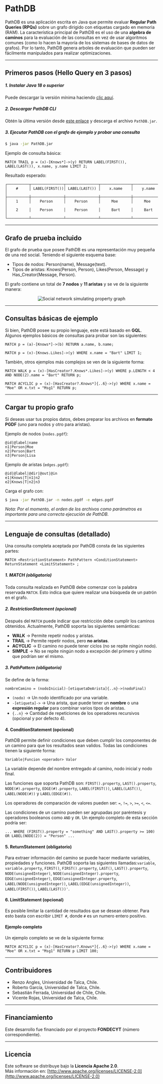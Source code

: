 # PathDB

PathDB es una aplicación escrita en Java que permite evaluar **Regular Path Queries (RPQs)** sobre un grafo dirigido con etiquetas cargado en memoria (RAM). La característica principal de PathDB es el uso de una **algebra de caminos** para la evaluación de las consultas en vez de usar algoritmos comunes (como lo hacen la mayoría de los sistemas de bases de datos de grafos). Por lo tanto, PathDB genera arboles de evaluación que pueden ser fácilmente manipulados para realizar optimizaciones.

---

## Primeros pasos (Hello Query en 3 pasos)

##### 1. Instalar Java 18 o superior
   Puede descargar la versión mínima haciendo [clic aquí](https://www.oracle.com/java/technologies/javase/jdk18-archive-downloads.html).

##### 2. Descargar PathDB CLI
   Obtén la última versión desde [este enlace](https://github.com/dbgutalca/PathDB/releases/tag/v0.2.1) y descarga el archivo `PathDB.jar`.

##### 3. Ejecutar PathDB con el grafo de ejemplo y probar una consulta

   ```bash
   $ java -jar PathDB.jar
   ```

   Ejemplo de consulta básica:

   ```
   MATCH TRAIL p = (x)-[Knows*]->(y) RETURN LABEL(FIRST()), LABEL(LAST()), x.name, y.name LIMIT 2;
   ```

   Resultado esperado:

   ```
   ┌──────────┬───────────────┬───────────────┬──────────────┬──────────────┐
   │    #     │ LABEL(FIRST())│ LABEL(LAST()) │    x.name    │    y.name    │
   ├──────────┼───────────────┼───────────────┼──────────────┼──────────────┤
   │    1     │    Person     │    Person     │     Moe      │     Moe      │
   │    2     │    Person     │    Person     │     Bart     │     Bart     │
   └──────────┴───────────────┴───────────────┴──────────────┴──────────────┘
   ```

---

## Grafo de prueba incluido

El grafo de prueba que posee PathDB es una representación muy pequeña de una red social. Teniendo el siguiente esquema base:
- Tipos de nodos: Person(name), Message(text).
- Tipos de aristas: Knows(Person, Person), Likes(Person, Message) y Has_Creator(Message, Person).

El grafo contiene un total de **7 nodos** y **11 aristas** y se ve de la siguiente manera:
<div align="center">
  <img src="readmeAssets/DefaultGraph.png" alt="Social network simulating property graph">
</div>

---

## Consultas básicas de ejemplo

Si bien, PathDB posee su propio lenguaje, este está basado en **GQL**. Algunos ejemplos básicos de consultas para probar son las siguientes:

```
MATCH p = (a)-[Knows*]->(b) RETURN a.name, b.name;

MATCH p = (x)-[Knows.Likes]->(y) WHERE x.name = "Bart" LIMIT 1;
```

También, otros ejemplos más complejos se ven de la siguiente forma:

```
MATCH WALK p = (x)-[HasCreator?.Knows*.Likes]->(y) WHERE p.LENGTH < 4 AND NODE(2).name = "Bart" RETURN p;

MATCH ACYCLIC p = (x)-[HasCreator?.Knows*]{..6}->(y) WHERE x.name = "Moe" OR x.txt = "Msg1" RETURN p;
```

---

## Cargar tu propio grafo

Si deseas usar tus propios datos, debes preparar los archivos en **formato PGDF** (uno para nodos y otro para aristas).

Ejemplo de nodos (`nodes.pgdf`):

```
@id|@label|name
n1|Person|Moe
n2|Person|Bart
n3|Person|Lisa
```

Ejemplo de aristas (`edges.pgdf`):

```
@id|@label|@dir|@out|@in
e1|Knows|T|n1|n2
e2|Knows|T|n2|n3
```

Carga el grafo con:

```bash
$ java -jar PathDB.jar -n nodes.pgdf -e edges.pgdf
```

*Nota: Por el momento, el orden de los archivos como parámetros es importante para una correcta ejecución de PathDB.*

---

## Lenguaje de consultas (detallado)

Una consulta completa aceptada por PathDB consta de las siguientes partes:

```
MATCH <RestrictionStatement> PathPattern <ConditionStatement> ReturnStatement <LimitStatement> ;
```

##### 1. MATCH (obligatorio)
Toda consulta realizada en PathDB debe comenzar con la palabra reservada `MATCH`. Esto indica que quiere realizar una búsqueda de un patrón en el grafo.

##### 2. RestrictionStatement (opcional)
Después del `MATCH` puede indicar que restricción debe cumplir los caminos obtenidos. Actualmente, PathDB soporta las siguientes semánticas:

- **WALK** → Permite repetir nodos y aristas.  
- **TRAIL** → Permite repetir nodos, pero **no aristas**.  
- **ACYCLIC** → El camino no puede tener ciclos (no se repite ningún nodo).  
- **SIMPLE** → No se repite ningún nodo a excepción del primero y ultimo que podrían ser el mismo.  

##### 3. PathPattern (obligatorio)
Se define de la forma:

```
nombreCamino = (nodoInicial)-[etiquetaDeArista]{..n}->(nodoFinal)
```

- `(nodo)` → Un nodo identificado por una variable.  
- `-[etiqueta]->` → Una arista, que puede tener un **nombre** o una **expresión regular** para combinar varios tipos de aristas.  
- `{..n}` → Cantidad de repeticiones de los operadores recursivos (opcional y por defecto 4).

#### 4. ConditionStatement (opcional)
PathDB permite definir condiciones que deben cumplir los componentes de un camino para que los resultados sean validos. Todas las condiciones tienen la siguiente forma:

```
Variable|Funcion <operador> Valor
```

La variable depende del nombre entregado al camino, nodo inicial y nodo final.

Las funciones que soporta PathDB son: `FIRST().property`, `LAST().property`, `NODE(#).property`, `EDGE(#).property`, `LABEL(FIRST())`, `LABEL(LAST())`, `LABEL(NODE(#))` y `LABEL(EDGE(#))`.

Los operadores de comparación de valores pueden ser: `=`, `!=`, `>`, `>=`, `<`, `<=`.

Las condiciones de un camino pueden ser agrupadas por paréntesis y operadores booleanos como `AND` y `OR`. Un ejemplo completo de esta sección podría ser:

```
... WHERE (FIRST().property = "something" AND LAST().property >= 100) OR LABEL(NODE(2)) = "Person" ...
```

#### 5. ReturnStatement (obligatorio)
Para extraer información del camino se puede hacer mediante variables, propiedades y funciones. PathDB soporta las siguientes llamadas:`variable`, `variable.property`, `FIRST()`, `FIRST().property`, `LAST()`, `LAST().property`, `NODE(unsignedInteger)`, `NODE(unsignedInteger).property`, `EDGE(unsignedInteger)`, `EDGE(unsignedInteger.property`, `LABEL(NODE(unsignedInteger))`, `LABEL(EDGE(unsignedInteger))`, `LABEL(FIRST())`, `LABEL(LAST())'`.

#### 6. LimitStatement (opcional)
Es posible limitar la cantidad de resultados que se desean obtener. Para esto basta con escribir `LIMIT #`, donde `#` es un numero entero positivo. 

#### Ejemplo completo
Un ejemplo completo se ve de la siguiente forma:
```
MATCH ACYCLIC p = (x)-[HasCreator?.Knows*]{..6}->(y) WHERE x.name = "Moe" OR x.txt = "Msg1" RETURN p LIMIT 100;
```

---

## Contribuidores
* Renzo Angles, Universidad de Talca, Chile.
* Roberto García, Universidad de Talca, Chile.
* Sebastián Ferrada, Universidad de Chile, Chile.
* Vicente Rojas, Universidad de Talca, Chile.

---

## Financiamiento
Este desarrollo fue financiado por el proyecto **FONDECYT** (número correspondiente).  

---

## Licencia
Este software se distribuye bajo la **Licencia Apache 2.0**.  
Más información en: [http://www.apache.org/licenses/LICENSE-2.0](http://www.apache.org/licenses/LICENSE-2.0)
